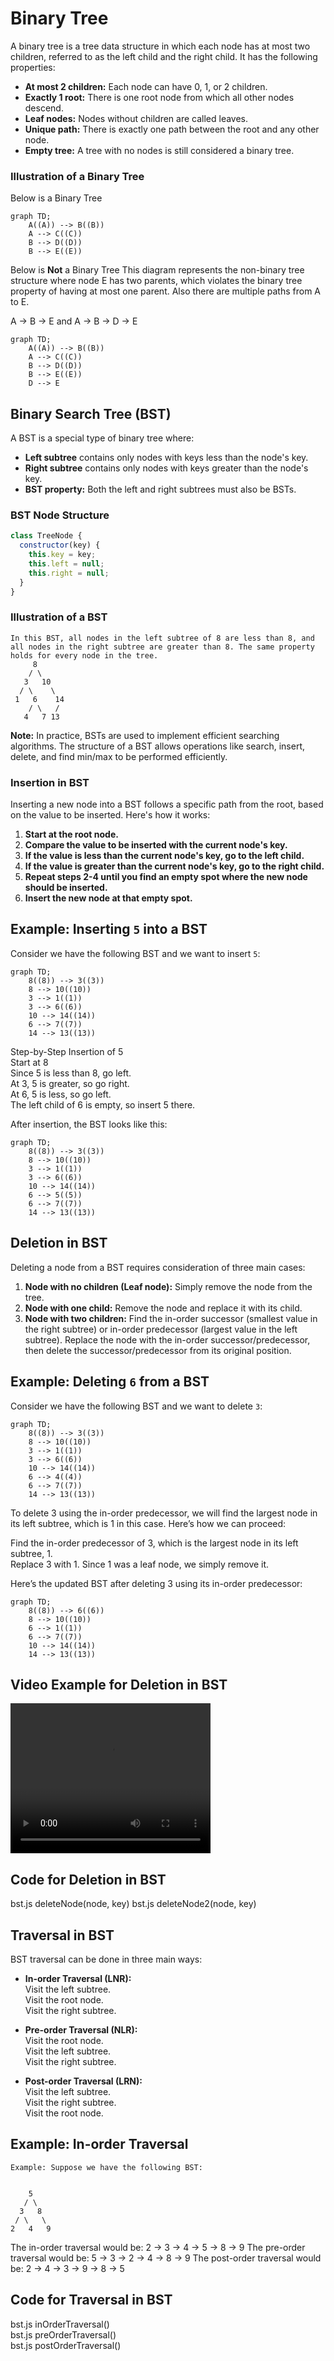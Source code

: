# Binary Tree

A binary tree is a tree data structure in which each node has at most two children, referred to as the left child and the right child. It has the following properties:
- **At most 2 children:** Each node can have 0, 1, or 2 children.
- **Exactly 1 root:** There is one root node from which all other nodes descend.
- **Leaf nodes:** Nodes without children are called leaves.
- **Unique path:** There is exactly one path between the root and any other node.
- **Empty tree:** A tree with no nodes is still considered a binary tree.

### Illustration of a Binary Tree
Below is a Binary Tree 
```mermaid
graph TD;
    A((A)) --> B((B))
    A --> C((C))
    B --> D((D))
    B --> E((E))
```
Below is **Not** a Binary Tree
This diagram represents the non-binary tree structure where node E has two parents, which violates the binary tree property of having at most one parent. Also there are multiple paths from A to E.

A -> B -> E and 
A -> B -> D -> E
```mermaid
graph TD;
    A((A)) --> B((B))
    A --> C((C))
    B --> D((D))
    B --> E((E))
    D --> E
```

## Binary Search Tree (BST)
A BST is a special type of binary tree where:
- **Left subtree** contains only nodes with keys less than the node's key.
- **Right subtree** contains only nodes with keys greater than the node's key.
- **BST property:** Both the left and right subtrees must also be BSTs.

### BST Node Structure
```javascript
class TreeNode {
  constructor(key) {
    this.key = key;
    this.left = null;
    this.right = null;
  }
}
```

### Illustration of a BST
```
In this BST, all nodes in the left subtree of 8 are less than 8, and all nodes in the right subtree are greater than 8. The same property holds for every node in the tree.
     8
    / \
   3   10
  / \    \
 1   6    14
    / \   /
   4   7 13
```
**Note:** In practice, BSTs are used to implement efficient searching algorithms. The structure of a BST allows operations like search, insert, delete, and find min/max to be performed efficiently.

### Insertion in BST

Inserting a new node into a BST follows a specific path from the root, based on the value to be inserted. Here's how it works:

1. **Start at the root node.**
2. **Compare the value to be inserted with the current node's key.**
3. **If the value is less than the current node's key, go to the left child.**
4. **If the value is greater than the current node's key, go to the right child.**
5. **Repeat steps 2-4 until you find an empty spot where the new node should be inserted.**
6. **Insert the new node at that empty spot.**

## Example: Inserting `5` into a BST

Consider we have the following BST and we want to insert `5`:

```mermaid
graph TD;
    8((8)) --> 3((3))
    8 --> 10((10))
    3 --> 1((1))
    3 --> 6((6))
    10 --> 14((14))
    6 --> 7((7))
    14 --> 13((13))
```
Step-by-Step Insertion of 5<br>
Start at 8 <br>
Since 5 is less than 8, go left.<br>
At 3, 5 is greater, so go right.<br>
At 6, 5 is less, so go left.<br>
The left child of 6 is empty, so insert 5 there.<br>

After insertion, the BST looks like this:<br>
```mermaid
graph TD;
    8((8)) --> 3((3))
    8 --> 10((10))
    3 --> 1((1))
    3 --> 6((6))
    10 --> 14((14))
    6 --> 5((5))   
    6 --> 7((7))
    14 --> 13((13))
```

## Deletion in BST

Deleting a node from a BST requires consideration of three main cases:

1. **Node with no children (Leaf node):** Simply remove the node from the tree.
2. **Node with one child:** Remove the node and replace it with its child.
3. **Node with two children:** Find the in-order successor (smallest value in the right subtree) or in-order predecessor (largest value in the left subtree). Replace the node with the in-order successor/predecessor, then delete the successor/predecessor from its original position.

## Example: Deleting `6` from a BST

Consider we have the following BST and we want to delete `3`:

```mermaid
graph TD;
    8((8)) --> 3((3))
    8 --> 10((10))
    3 --> 1((1))
    3 --> 6((6))
    10 --> 14((14))
    6 --> 4((4))
    6 --> 7((7))
    14 --> 13((13))
```
To delete 3 using the in-order predecessor, we will find the largest node in its left subtree, which is 1 in this case. Here’s how we can proceed:

Find the in-order predecessor of 3, which is the largest node in its left subtree, 1.<br>
Replace 3 with 1.
Since 1 was a leaf node, we simply remove it.

Here’s the updated BST after deleting 3 using its in-order predecessor:

```mermaid
graph TD;
    8((8)) --> 6((6))
    8 --> 10((10))
    6 --> 1((1))
    6 --> 7((7))
    10 --> 14((14))
    14 --> 13((13))

```
## Video Example for Deletion in BST

<video width="320" height="240" controls>
  <source src="https://www.youtube.com/watch?v=0mi8C5M9Ekw" type="video/mp4">
  Your browser does not support the video tag.
</video>

## Code for Deletion in BST
  bst.js deleteNode(node, key) 
  bst.js deleteNode2(node, key) 

## Traversal in BST 
BST traversal can be done in three main ways:

- **In-order Traversal (LNR):<br>**
    Visit the left subtree.<br>
    Visit the root node.<br>
    Visit the right subtree.<br>

- **Pre-order Traversal (NLR):<br>**
    Visit the root node.<br>
    Visit the left subtree.<br>
    Visit the right subtree.<br>

- **Post-order Traversal (LRN):<br>**
    Visit the left subtree.<br>
    Visit the right subtree.<br>
    Visit the root node.<br>

## Example: In-order Traversal
```
Example: Suppose we have the following BST:


    5
   / \
  3   8
 / \   \
2   4   9
```
The in-order traversal would be: 2 -> 3 -> 4 -> 5 -> 8 -> 9
The pre-order traversal would be: 5 -> 3 -> 2 -> 4 -> 8 -> 9
The post-order traversal would be: 2 -> 4 -> 3 -> 9 -> 8 -> 5

## Code for Traversal in BST
  bst.js inOrderTraversal()   
  bst.js preOrderTraversal()   
  bst.js postOrderTraversal()   

   